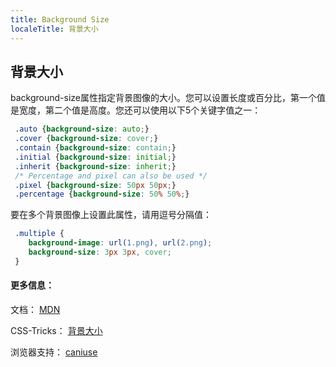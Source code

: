 ```yaml
---
title: Background Size
localeTitle: 背景大小
---
```

## 背景大小

background-size属性指定背景图像的大小。您可以设置长度或百分比，第一个值是宽度，第二个值是高度。您还可以使用以下5个关键字值之一：

```css
 .auto {background-size: auto;} 
 .cover {background-size: cover;} 
 .contain {background-size: contain;} 
 .initial {background-size: initial;} 
 .inherit {background-size: inherit;} 
 /* Percentage and pixel can also be used */ 
 .pixel {background-size: 50px 50px;} 
 .percentage {background-size: 50% 50%;} 
```

要在多个背景图像上设置此属性，请用逗号分隔值：

```css
 .multiple { 
    background-image: url(1.png), url(2.png); 
    background-size: 3px 3px, cover; 
 } 
```

#### 更多信息：

文档： [MDN](https://developer.mozilla.org/en-US/docs/Web/CSS/background-size)

CSS-Tricks： [背景大小](https://css-tricks.com/almanac/properties/b/background-size/)

浏览器支持： [caniuse](http://caniuse.com/#search=background-size)
